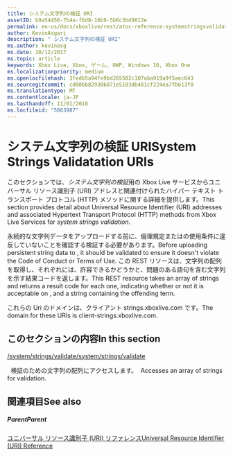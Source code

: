 ```yaml
---
title: システム文字列の検証 URI
assetID: b9a54456-7b4a-f6d8-16b9-5b6c3bd9813e
permalink: en-us/docs/xboxlive/rest/atoc-reference-systemstringsvalidate.html
author: KevinAsgari
description: " システム文字列の検証 URI"
ms.author: kevinasg
ms.date: 10/12/2017
ms.topic: article
keywords: Xbox Live, Xbox, ゲーム, UWP, Windows 10, Xbox One
ms.localizationpriority: medium
ms.openlocfilehash: 3fedb5a94fe9bd265502c107aba919a9f5aec643
ms.sourcegitcommit: cd00bb829306871e5103db481cf224ea7fb613f0
ms.translationtype: MT
ms.contentlocale: ja-JP
ms.lasthandoff: 11/01/2018
ms.locfileid: "5863987"
---
```

# <a name="system-strings-validatation-uris"></a><span data-ttu-id="a6167-104">システム文字列の検証 URI</span><span class="sxs-lookup"><span data-stu-id="a6167-104">System Strings Validatation URIs</span></span>
 
<span data-ttu-id="a6167-105">このセクションでは、*システム文字列の検証*用の Xbox Live サービスからユニバーサル リソース識別子 (URI) アドレスと関連付けられたハイパー テキスト トランスポート プロトコル (HTTP) メソッドに関する詳細を提供します。</span><span class="sxs-lookup"><span data-stu-id="a6167-105">This section provides detail about Universal Resource Identifier (URI) addresses and associated Hypertext Transport Protocol (HTTP) methods from Xbox Live Services for *system strings validation*.</span></span>
 
<span data-ttu-id="a6167-106">永続的な文字列データをアップロードする前に、倫理規定またはの使用条件に違反していないことを確認する検証する必要があります。</span><span class="sxs-lookup"><span data-stu-id="a6167-106">Before uploading persistent string data to , it should be validated to ensure it doesn't violate the Code of Conduct or Terms of Use.</span></span> <span data-ttu-id="a6167-107">この REST リソースは、文字列の配列を取得し、それぞれには、許容できるかどうかと、問題のある語句を含む文字列を示す結果コードを返します。</span><span class="sxs-lookup"><span data-stu-id="a6167-107">This REST resource takes an array of strings and returns a result code for each one, indicating whether or not it is acceptable on , and a string containing the offending term.</span></span>
 
<span data-ttu-id="a6167-108">これらの Uri のドメインは、クライアント strings.xboxlive.com です。</span><span class="sxs-lookup"><span data-stu-id="a6167-108">The domain for these URIs is client-strings.xboxlive.com.</span></span>
 
<a id="ID4EQB"></a>

 
## <a name="in-this-section"></a><span data-ttu-id="a6167-109">このセクションの内容</span><span class="sxs-lookup"><span data-stu-id="a6167-109">In this section</span></span>

[<span data-ttu-id="a6167-110">/system/strings/validate</span><span class="sxs-lookup"><span data-stu-id="a6167-110">/system/strings/validate</span></span>](uri-systemstringsvalidate.md)

<span data-ttu-id="a6167-111">&nbsp;&nbsp;検証のための文字列の配列にアクセスします。</span><span class="sxs-lookup"><span data-stu-id="a6167-111">&nbsp;&nbsp;Accesses an array of strings for validation.</span></span>
 
<a id="ID4EWB"></a>

 
## <a name="see-also"></a><span data-ttu-id="a6167-112">関連項目</span><span class="sxs-lookup"><span data-stu-id="a6167-112">See also</span></span>
 
<a id="ID4EYB"></a>

 
##### <a name="parent"></a><span data-ttu-id="a6167-113">Parent</span><span class="sxs-lookup"><span data-stu-id="a6167-113">Parent</span></span> 

[<span data-ttu-id="a6167-114">ユニバーサル リソース識別子 (URI) リファレンス</span><span class="sxs-lookup"><span data-stu-id="a6167-114">Universal Resource Identifier (URI) Reference</span></span>](../atoc-xboxlivews-reference-uris.md)

   